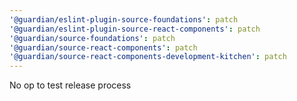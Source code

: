 ```yaml
---
'@guardian/eslint-plugin-source-foundations': patch
'@guardian/eslint-plugin-source-react-components': patch
'@guardian/source-foundations': patch
'@guardian/source-react-components': patch
'@guardian/source-react-components-development-kitchen': patch
---
```


No op to test release process
